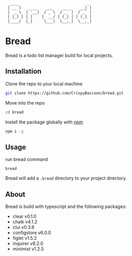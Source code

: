 ```
  ____                              _
 | __ )   _ __    ___    __ _    __| |
 |  _ \  | '__|  / _ \  / _` |  / _` |
 | |_) | | |    |  __/ | (_| | | (_| |
 |____/  |_|     \___|  \__,_|  \__,_|
```

# Bread

Bread is a todo list manager build for local projects.

## Installation

Clone the repo to your local machine

```Bash
git clone https://github.com/CrispyBaccoon/bread.git
```

Move into the repo

```Bash
cd bread
```

Install the package globally with [npm](https://docs.npmjs.com/about-npm)

```Bash
npm i -g
```

## Usage

run bread command

```
bread
```

Bread will add a `.bread` directory to your project directory.

## About

Bread is build with typescript and the following packages:

- clear v0.1.0
- chalk v4.1.2
- clui v0.3.6
- configstore v6.0.0
- figlet v1.5.2
- inquirer v8.2.0
- minimist v1.2.5
